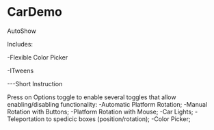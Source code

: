 # CarDemo
AutoShow

Includes:

-Flexible Color Picker

-ITweens

---Short Instruction

Press on Options toggle to enable several toggles that allow enabling/disabling functionality:
-Automatic Platform Rotation;
-Manual Rotation with Buttons;
-Platform Rotation with Mouse;
-Car Lights;
-Teleportation to spedicic boxes (position/rotation);
-Color Picker;
